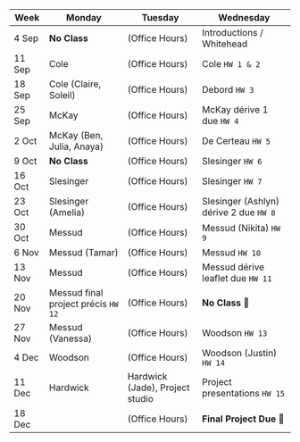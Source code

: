 | Week | Monday | Tuesday | Wednesday |
-------| ------ | --------- | -------- |
4 Sep | **No Class** | (Office Hours) | Introductions / Whitehead |
11 Sep | Cole | (Office Hours) | Cole `HW 1 & 2`|
18 Sep | Cole (Claire, Soleil) | (Office Hours) | Debord `HW 3`|
25 Sep | McKay | (Office Hours) | McKay dérive 1 due `HW 4`| 
2 Oct | McKay (Ben, Julia, Anaya) | (Office Hours) | De Certeau `HW 5`|
9 Oct | **No Class** | (Office Hours) | Slesinger `HW 6`|
16 Oct | Slesinger | (Office Hours) | Slesinger `HW 7`|
23 Oct | Slesinger (Amelia) | (Office Hours) | Slesinger (Ashlyn) dérive 2 due `HW 8`|
30 Oct | Messud | (Office Hours) | Messud (Nikita) `HW 9`|
6 Nov | Messud (Tamar) | (Office Hours) | Messud `HW 10`|
13 Nov | Messud | (Office Hours) | Messud dérive leaflet due `HW 11`|
20 Nov | Messud final project précis `HW 12`| (Office Hours) | **No Class** 🦃|
27 Nov | Messud (Vanessa) | (Office Hours) | Woodson `HW 13` |
4 Dec | Woodson | (Office Hours) | Woodson (Justin) `HW 14`|
11 Dec |Hardwick  | Hardwick (Jade), Project studio | Project presentations `HW 15`|
18 Dec | | (Office Hours) | **Final Project Due**  🎉|


